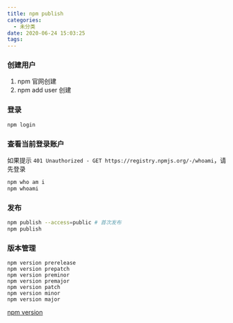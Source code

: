 ```yaml
---
title: npm publish
categories:
  - 未分类
date: 2020-06-24 15:03:25
tags:
---
```


### 创建用户
1. npm 官网创建 
2. npm add user 创建

### 登录

```bash
npm login
```
### 查看当前登录账户

如果提示 `401 Unauthorized - GET https://registry.npmjs.org/-/whoami`，请先登录

```bash
npm who am i
npm whoami
``` 
### 发布

```bash
npm publish --access=public # 首次发布
npm publish
```

### 版本管理
```
npm version prerelease
npm version prepatch
npm version preminor
npm version premajor
npm version patch
npm version minor
npm version major
```

[npm version](https://blog.csdn.net/weixin_40817115/article/details/90384398)